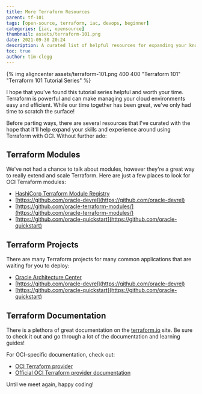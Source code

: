 ```yaml
---
title: More Terraform Resources
parent: tf-101
tags: [open-source, terraform, iac, devops, beginner]
categories: [iac, opensource]
thumbnail: assets/terraform-101.png
date: 2021-09-30 20:24
description: A curated list of helpful resources for expanding your knowledge of Terraform.
toc: true
author: tim-clegg
---
```


{% img aligncenter assets/terraform-101.png 400 400 "Terraform 101" "Terraform 101 Tutorial Series" %}

I hope that you've found this tutorial series helpful and worth your time.  Terraform is powerful and can make managing your cloud environments easy and efficient.  While our time together has been great, we've only had time to scratch the surface!

Before parting ways, there are several resources that I've curated with the hope that it'll help expand your skills and experience around using Terraform with OCI.  Without further ado:

## Terraform Modules
We've not had a chance to talk about modules, however they're a great way to really extend and scale Terraform.  Here are just a few places to look for OCI Terraform modules:

* [HashiCorp Terraform Module Registry](https://registry.terraform.io/browse/modules?provider=oci)
* [https://github.com/oracle-devrel](https://github.com/oracle-devrel)
* [https://github.com/oracle-terraform-modules/](https://github.com/oracle-terraform-modules/)
* [https://github.com/oracle-quickstart](https://github.com/oracle-quickstart)

## Terraform Projects
There are many Terraform projects for many common applications that are waiting for you to deploy:

* [Oracle Architecture Center](https://www.oracle.com/cloud/architecture-center/)
* [https://github.com/oracle-devrel](https://github.com/oracle-devrel)
* [https://github.com/oracle-quickstart](https://github.com/oracle-quickstart)

## Terraform Documentation
There is a plethora of great documentation on the [terraform.io](https://terraform.io) site.  Be sure to check it out and go through a lot of the documentation and learning guides!

For OCI-specific documentation, check out:

* [OCI Terraform provider](https://registry.terraform.io/providers/hashicorp/oci/latest/docs)
* [Official OCI Terraform provider documentation](https://docs.oracle.com/en-us/iaas/Content/API/SDKDocs/terraform.htm)

Until we meet again, happy coding!
